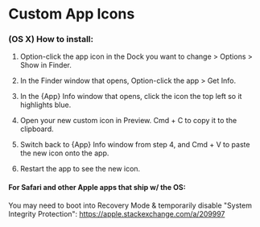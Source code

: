 # Custom App Icons

### (OS X) How to install:

1. Option-click the app icon in the Dock you want to change > Options > Show in Finder.

2. In the Finder window that opens, Option-click the app > Get Info.

3. In the {App} Info window that opens, click the icon the top left so it highlights blue.

4. Open your new custom icon in Preview. Cmd + C to copy it to the clipboard.

5. Switch back to {App} Info window from step 4, and Cmd + V to paste the new icon onto the app.

6. Restart the app to see the new icon.

#### For Safari and other Apple apps that ship w/ the OS:

You may need to boot into Recovery Mode & temporarily disable "System Integrity Protection": https://apple.stackexchange.com/a/209997
